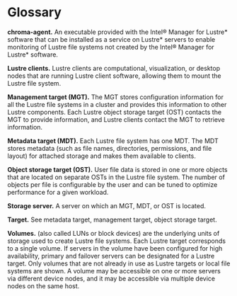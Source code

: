 <a id="13.0"></a>
# Glossary

**chroma-agent.** An executable provided with the Intel® Manager for Lustre* software that can be installed as a service on Lustre* servers to enable monitoring of Lustre file systems not created by the Intel® Manager for Lustre* software. 

**Lustre clients.** Lustre clients are computational, visualization, or desktop nodes that are running Lustre client software, allowing them to mount the Lustre file system.

**Management target (MGT).** The MGT stores configuration information for all the Lustre file systems in a cluster and provides this information to other Lustre components. Each Lustre object storage target (OST) contacts the MGT to provide information, and Lustre clients contact the MGT to retrieve information.

**Metadata target (MDT).** Each Lustre file system has one MDT. The MDT stores metadata (such as file names, directories, permissions, and file layout) for attached storage and makes them available to clients.

**Object storage target (OST).** User file data is stored in one or more objects that are located on separate OSTs in the Lustre file system. The number of objects per file is configurable by the user and can be tuned to optimize performance for a given workload.

**Storage server.** A server on which an MGT, MDT, or OST is located. 

**Target.** See metadata target, management target, object storage target.

**Volumes.** (also called LUNs or block devices) are the underlying units of storage used to create Lustre file systems. Each Lustre target corresponds to a single volume. If servers in the volume have been configured for high availability, primary and failover servers can be designated for a Lustre target. Only volumes that are not already in use as Lustre targets or local file systems are shown. A volume may be accessible on one or more servers via different device nodes, and it may be accessible via multiple device nodes on the same host.